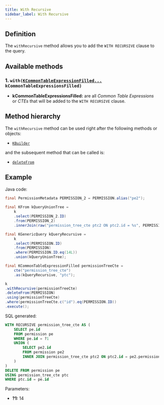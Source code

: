 ```yaml
---
title: With Recursive
sidebar_label: With Recursive
---
```


## Definition

The `withRecursive` method allows you to add the `WITH RECURSIVE` clause to the query.

## Available methods

### 1. `with(`[`KCommonTableExpressionFilled...`](/docs/misc/cte) `kCommonTableExpressionsFilled)`

- **kCommonTableExpressionsFilled:** are all _Common Table Expressions_ or _CTEs_ that will be added to the `WITH RECURSIVE` clause.

## Method hierarchy

The `withRecursive` method can be used right after the following methods or objects:

- [`KBuilder`](/docs/get-started/installation/springboot-jdbc#ready-to-use)

and the subsequent method that can be called is:

- [`deleteFrom`](/docs/delete-statement/delete-from/)

## Example

Java code:

```java
final PermissionMetadata PERMISSION_2 = PERMISSION.alias("pe2");
        
final KFrom kQueryUnionTree = 
    k
    .select(PERMISSION_2.ID)
    .from(PERMISSION_2)
    .innerJoin(raw("permission_tree_cte ptc2 ON ptc2.id = %s", PERMISSION_2.PERMISSION_ID));

final KGenericQuery kQueryRecursive = 
    k
    .select(PERMISSION.ID)
    .from(PERMISSION)
    .where(PERMISSION.ID.eq(14L))
    .union(kQueryUnionTree);

final KCommonTableExpressionFilled permissionTreeCte =
    cte("permission_tree_cte")
    .as(kQueryRecursive, "ptc");

k
.withRecursive(permissionTreeCte)
.deleteFrom(PERMISSION)
.using(permissionTreeCte)
.where(permissionTreeCte.c("id").eq(PERMISSION.ID))
.execute();
```

SQL generated:

```sql
WITH RECURSIVE permission_tree_cte AS (
    SELECT pe.id
    FROM permission pe
    WHERE pe.id = ?1
    UNION (
        SELECT pe2.id
        FROM permission pe2
        INNER JOIN permission_tree_cte ptc2 ON ptc2.id = pe2.permission_id
    )
)
DELETE FROM permission pe
USING permission_tree_cte ptc
WHERE ptc.id = pe.id
```

Parameters:

- **?1:** 14
